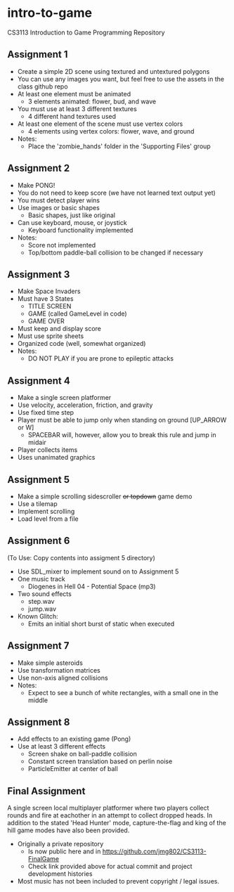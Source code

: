 intro-to-game
=============

CS3113 Introduction to Game Programming Repository

Assignment 1
------------
* Create a simple 2D scene using textured and untextured polygons
* You can use any images you want, but feel free to use the assets in the class github repo
* At least one element must be animated
  * 3 elements animated: flower, bud, and wave
* You must use at least 3 different textures
  * 4 different hand textures used
* At least one element of the scene must use vertex colors
  * 4 elements using vertex colors: flower, wave, and ground
* Notes:
  * Place the 'zombie_hands' folder in the 'Supporting Files' group

Assignment 2
------------
* Make PONG!
* You do not need to keep score (we have not learned text output yet)
* You must detect player wins
* Use images or basic shapes
  * Basic shapes, just like original
* Can use keyboard, mouse, or joystick
  * Keyboard functionality implemented
* Notes:
  * Score not implemented
  * Top/bottom paddle-ball collision to be changed if necessary

Assignment 3
------------
* Make Space Invaders
* Must have 3 States
  * TITLE SCREEN
  * GAME (called GameLevel in code)
  * GAME OVER
* Must keep and display score
* Must use sprite sheets
* Organized code (well, somewhat organized)
* Notes:
  * DO NOT PLAY if you are prone to epileptic attacks

Assignment 4
------------
* Make a single screen platformer
* Use velocity, acceleration, friction, and gravity
* Use fixed time step
* Player must be able to jump only when standing on ground [UP_ARROW or W]
  * SPACEBAR will, however, allow you to break this rule and jump in midair
* Player collects items
* Uses unanimated graphics

Assignment 5
------------
* Make a simple scrolling sidescroller ~~or topdown~~ game demo
* Use a tilemap
* Implement scrolling
* Load level from a file

Assignment 6 
------------
(To Use: Copy contents into assigment 5 directory)
* Use SDL_mixer to implement sound on to Assignment 5
* One music track
  * Diogenes in Hell 04 - Potential Space (mp3)
* Two sound effects
  * step.wav
  * jump.wav
* Known Glitch:
  * Emits an initial short burst of static when executed

Assignment 7
------------
* Make simple asteroids
* Use transformation matrices
* Use non-axis aligned collisions
* Notes:
  * Expect to see a bunch of white rectangles, with a small one in the middle

Assignment 8
------------
* Add effects to an existing game (Pong)
* Use at least 3 different effects
  * Screen shake on ball-paddle collision
  * Constant screen translation based on perlin noise
  * ParticleEmitter at center of ball
  
Final Assignment
----------------
A single screen local multiplayer platformer where two players collect rounds and fire at eachother in an attempt to collect dropped heads. In addition to the stated 'Head Hunter' mode, capture-the-flag and king of the hill game modes have also been provided.

* Originally a private repository
  * Is now public here and in https://github.com/jmg802/CS3113-FinalGame
  * Check link provided above for actual commit and project development histories
* Most music has not been included to prevent copyright / legal issues.
